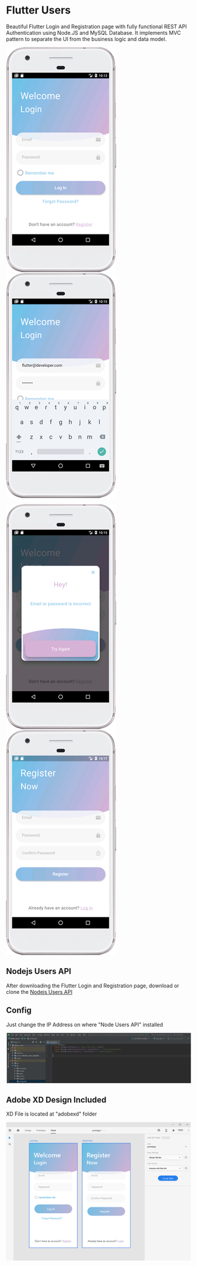 # Flutter Users

Beautiful Flutter Login and Registration page with fully functional REST API Authentication using Node.JS and MySQL Database.
It implements MVC pattern to separate the UI from the business logic and data model.


![](screenshot/01.png?best=true)
![](screenshot/02.png?best=true)

![](screenshot/03.png?best=true)
![](screenshot/04.png?best=true)

## Nodejs Users API
After downloading the Flutter Login and Registration page, download or clone the [Nodejs Users API](https://github.com/cmnworks/nodejs_users_api)

## Config
Just change the IP Address on where "Node Users API" installed

![](screenshot/config.png?best=true)


## Adobe XD Design Included 

XD File is located at "adobexd" folder

![](screenshot/xd.png?best=true)
